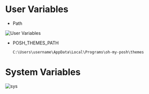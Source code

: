 # User Variables

- Path

![User Variables](E:\Backup\environment-quick-rebuild\envs\pics\user.png)

- POSH_THEMES_PATH

  `C:\Users\username\AppData\Local\Programs\oh-my-posh\themes`

# System Variables

![sys](E:\Backup\environment-quick-rebuild\envs\pics\sys.png)
